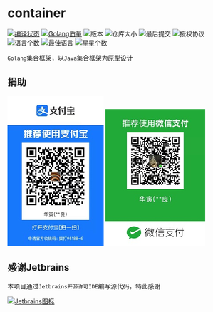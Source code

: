 # container
[![编译状态](https://github.ruijc.com:20443/api/badges/goexl/container/status.svg)](https://github.ruijc.com:20443/pangum/pangu)
[![Golang质量](https://goreportcard.com/badge/github.com/goexl/container)](https://goreportcard.com/report/github.com/pangum/pangu)
![版本](https://img.shields.io/github/go-mod/go-version/goexl/container)
![仓库大小](https://img.shields.io/github/repo-size/goexl/container)
![最后提交](https://img.shields.io/github/last-commit/goexl/container)
![授权协议](https://img.shields.io/github/license/goexl/container)
![语言个数](https://img.shields.io/github/languages/count/goexl/container)
![最佳语言](https://img.shields.io/github/languages/top/goexl/container)
![星星个数](https://img.shields.io/github/stars/goexl/container?style=social)

`Golang`集合框架，以`Java`集合框架为原型设计

## 捐助

![支持宝](https://github.com/storezhang/donate/raw/master/alipay-small.jpg)
![微信](https://github.com/storezhang/donate/raw/master/weipay-small.jpg)

## 感谢Jetbrains

本项目通过`Jetbrains开源许可IDE`编写源代码，特此感谢

[![Jetbrains图标](https://resources.jetbrains.com/storage/products/company/brand/logos/jb_beam.svg)](https://www.jetbrains.com/?from=pangum/pangu)
